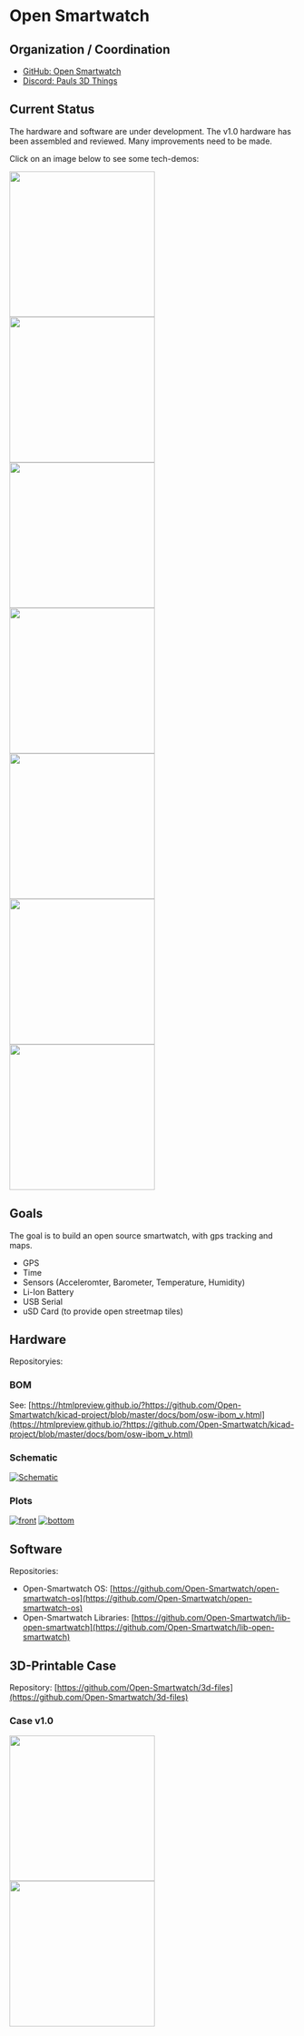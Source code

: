 # Open Smartwatch

## Organization / Coordination

* [GitHub: Open Smartwatch](https://github.com/Open-Smartwatch)
* [Discord: Pauls 3D Things](https://discord.gg/9DK5JY6) 

## Current Status

The hardware and software are under development.
The v1.0 hardware has been assembled and reviewed. Many improvements need to be made.

Click on an image below to see some tech-demos:

<a href="https://www.instagram.com/p/CEaALDAKkrY/" target="_blank"><img src="assets/media-links/update-1.png" width="256px"/></a>
<a href="https://www.instagram.com/p/CEXmMHgqWuu/" target="_blank"><img src="assets/media-links/update-2.png" width="256px"/></a>
<a href="https://www.instagram.com/p/CFM6PhgKQAZ/" target="_blank"><img src="assets/media-links/update-3.png" width="256px"/></a>
<a href="https://www.instagram.com/p/CG7JhVLKmCw/" target="_blank"><img src="assets/media-links/update-4.png" width="256px"/></a>
<a href="https://www.instagram.com/p/CG4RQgAL288/" target="_blank"><img src="assets/media-links/update-5.png" width="256px"/></a>
<a href="https://www.instagram.com/p/CHWNOh-KswS/" target="_blank"><img src="assets/media-links/update-6.png" width="256px"/></a>
<a href="https://www.instagram.com/p/CHYqOoEqUUx/" target="_blank"><img src="assets/media-links/update-7.png" width="256px"/></a>


## Goals

The goal is to build an open source smartwatch, with gps tracking and maps.

- GPS
- Time
- Sensors (Acceleromter, Barometer, Temperature, Humidity)
- Li-Ion Battery
- USB Serial
- uSD Card (to provide open streetmap tiles)

## Hardware

Repositoryies: 

### BOM

See: [https://htmlpreview.github.io/?https://github.com/Open-Smartwatch/kicad-project/blob/master/docs/bom/osw-ibom_v.html](https://htmlpreview.github.io/?https://github.com/Open-Smartwatch/kicad-project/blob/master/docs/bom/osw-ibom_v.html)

### Schematic
[![Schematic](https://raw.githubusercontent.com/Open-Smartwatch/kicad-project/master/docs/img/osw-schematic.svg)](https://raw.githubusercontent.com/Open-Smartwatch/kicad-project/master/docs/osw-schematic.pdf)

### Plots
[![front](https://raw.githubusercontent.com/Open-Smartwatch/kicad-project/master/docs/img/osw-top.svg)](https://raw.githubusercontent.com/Open-Smartwatch/kicad-project/master/docs/img/osw-top.svg)
[![bottom](https://raw.githubusercontent.com/Open-Smartwatch/kicad-project/master/docs/img/osw-bottom.svg)](https://raw.githubusercontent.com/Open-Smartwatch/kicad-project/master/docs/img/osw-bottom.svg)

## Software 

Repositories:

* Open-Smartwatch OS: [https://github.com/Open-Smartwatch/open-smartwatch-os](https://github.com/Open-Smartwatch/open-smartwatch-os)
* Open-Smartwatch Libraries: [https://github.com/Open-Smartwatch/lib-open-smartwatch](https://github.com/Open-Smartwatch/lib-open-smartwatch)

## 3D-Printable Case

Repository: [https://github.com/Open-Smartwatch/3d-files](https://github.com/Open-Smartwatch/3d-files)

### Case v1.0

<img src="assets/renders/case-v1.0-bot.png" width="256px" />
<img src="assets/renders/case-v1.0-top.png" width="256px" />
